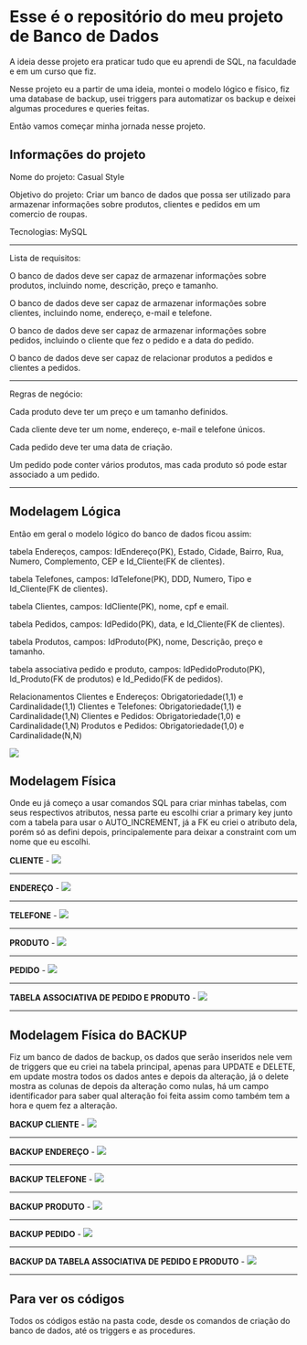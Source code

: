 <h1>Esse é o repositório do meu projeto de Banco de Dados</h1>
A ideia desse projeto era praticar tudo que eu aprendi de SQL, na faculdade e em um curso que fiz.

Nesse projeto eu a partir de uma ideia, montei o modelo lógico e físico, fiz uma database de backup, usei triggers para automatizar os backup e deixei algumas procedures e queries feitas.

Então vamos começar minha jornada nesse projeto.

<h2>Informações do projeto</h2>

Nome do projeto: Casual Style

Objetivo do projeto: Criar um banco de dados que possa ser utilizado para armazenar informações sobre produtos, clientes e pedidos em um comercio de roupas.

Tecnologias: MySQL
<hr/>
Lista de requisitos:

O banco de dados deve ser capaz de armazenar informações sobre produtos, 
incluindo nome, descrição, preço e tamanho.

O banco de dados deve ser capaz de armazenar informações sobre clientes, 
incluindo nome, endereço, e-mail e telefone.

O banco de dados deve ser capaz de armazenar informações sobre pedidos, 
incluindo o cliente que fez o pedido e a data do pedido.

O banco de dados deve ser capaz de relacionar produtos a pedidos e clientes 
a pedidos.
<hr/>
Regras de negócio:

Cada produto deve ter um preço e um tamanho definidos.

Cada cliente deve ter um nome, endereço, e-mail e telefone únicos.

Cada pedido deve ter uma data de criação.

Um pedido pode conter vários produtos, mas cada produto só pode estar 
associado a um pedido.
<hr/>

<h2>Modelagem Lógica</h2>
Então em geral o modelo lógico do banco de dados ficou assim:

tabela Endereços, campos: IdEndereço(PK), Estado, Cidade, Bairro, Rua, Numero, Complemento, CEP e Id_Cliente(FK de clientes).

tabela Telefones, campos: IdTelefone(PK), DDD, Numero, Tipo e Id_Cliente(FK de clientes).

tabela Clientes, campos: IdCliente(PK), nome, cpf e email.

tabela Pedidos, campos: IdPedido(PK), data, e Id_Cliente(FK de clientes).

tabela Produtos, campos: IdProduto(PK), nome, Descrição, preço e tamanho.

tabela associativa pedido e produto, campos: IdPedidoProduto(PK), Id_Produto(FK de produtos) e Id_Pedido(FK de pedidos).

Relacionamentos
Clientes e Endereços: Obrigatoriedade(1,1) e Cardinalidade(1,1)
Clientes e Telefones: Obrigatoriedade(1,1) e Cardinalidade(1,N)
Clientes e Pedidos: Obrigatoriedade(1,0) e Cardinalidade(1,N)
Produtos e Pedidos: Obrigatoriedade(1,0) e Cardinalidade(N,N)

<img src="./Images/Casual-Style modelo logico.png">

<h2>Modelagem Física</h2>
Onde eu já começo a usar comandos SQL para criar minhas tabelas, com seus respectivos atributos, nessa parte eu escolhi criar a primary key junto com a tabela para usar o AUTO_INCREMENT, já a FK eu criei o atributo dela, porém só as defini depois, principalemente para deixar a constraint com um nome que eu escolhi.

**CLIENTE** -
<img src="./Images/Desc_Cliente.png">
<hr>

**ENDEREÇO** -
<img src="./Images/Desc_Endereco.png">
<hr>

**TELEFONE** -
<img src="./Images/Desc_Telefone.png">
<hr>

**PRODUTO** -
<img src="./Images/Desc_Produto.png">
<hr>

**PEDIDO** -
<img src="./Images/Desc_Pedido.png">
<hr>

**TABELA ASSOCIATIVA DE PEDIDO E PRODUTO** -
<img src="./Images/Desc_PedidoProduto.png">
<hr>

<h2>Modelagem Física do BACKUP</h2>
Fiz um banco de dados de backup, os dados que serão inseridos nele vem de triggers que eu criei na tabela principal, apenas para UPDATE e DELETE, em update mostra todos os dados antes e depois da alteração, já o delete mostra as colunas de depois da alteração como nulas, há um campo identificador para saber qual alteração foi feita assim como também tem a hora e quem fez a alteração.

**BACKUP CLIENTE** -
<img src="./Images/Desc_BkpCliente.png">
<hr>

**BACKUP ENDEREÇO** -
<img src="./Images/Desc_BkpEndereco.png">
<hr>

**BACKUP TELEFONE** -
<img src="./Images/Desc_BkpTelefone.png">
<hr>

**BACKUP PRODUTO** -
<img src="./Images/Desc_BkpProduto.png">
<hr>

**BACKUP PEDIDO** -
<img src="./Images/Desc_BkpPedido.png">
<hr>

**BACKUP DA TABELA ASSOCIATIVA DE PEDIDO E PRODUTO** -
<img src="./Images/Desc_BkpPedidoProduto.png">
<hr>
<h2>Para ver os códigos</h2>
Todos os códigos estão na pasta code, desde os comandos de criação do banco de dados, até os triggers e as procedures.
